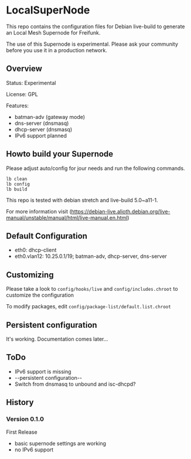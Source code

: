 # LocalSuperNode

This repo contains the configuration files for Debian live-build to generate an Local Mesh Supernode for Freifunk.

The use of this Supernode is experimental. Please ask your community before you use it in a production network.

## Overview

Status: Experimental

License: GPL

Features:
* batman-adv (gateway mode)
* dns-server (dnsmasq)
* dhcp-server (dnsmasq)
* IPv6 support planned

## Howto build your Supernode

Please adjust auto/config for jour needs and run the following commands.

```
lb clean
lb config
lb build
```

This repo is tested with debian stretch and live-build 5.0~a11-1.

For more information visit (https://debian-live.alioth.debian.org/live-manual/unstable/manual/html/live-manual.en.html)

## Default Configuration
* eth0: dhcp-client
* eth0.vlan12: 10.25.0.1/19; batman-adv, dhcp-server, dns-server

## Customizing
Please take a look to `config/hooks/live` and `config/includes.chroot` to customize the configuration

To modify packages, edit `config/package-list/default.list.chroot`

## Persistent configuration

It's working. Documentation comes later...

## ToDo

* IPv6 support is missing
* --persistent configuration--
* Switch from dnsmasq to unbound and isc-dhcpd?

## History

### Version 0.1.0

First Release

* basic supernode settings are working
* no IPv6 support

